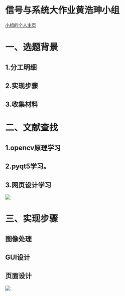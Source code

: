 # 信号与系统大作业黄浩珅小组

<html>
<head>
<meta charset="utf-8">
<title>宿舍异常进入识别监控(https://yinxin46.github.io/)</title>
</head>
<body>
<a href="https://github.com/hhaos0725/hhaos0725.github.io">小组的个人主页</a>
<h1>一、选题背景</h1>
<h2>1.分工明细</h2>
<h2>2.实现步骤</h2>
<h2>3.收集材料</h2>
<h1>二、文献查找</h1>
<h2>1.opencv原理学习</h2>
<h2>2.pyqt5学习。</h2>
<h2>3.网页设计学习</h2>
<img src="https://image.shutterstock.com/image-photo/hands-touching-science-network-connection-260nw-762804589.jpg" >
<h1>三、实现步骤</h1>
<h2>图像处理</h2>
<h2>GUI设计</h2>
<h2>页面设计</h2>
</body>
</html>
<img src="https://timgsa.baidu.com/timg?image&quality=80&size=b9999_10000&sec=1574182861017&di=180520abd4a3a41d21af1fa9096316ea&imgtype=0&src=http%3A%2F%2Fhbimg.b0.upaiyun.com%2Ffaad29c6643c88d8736be3846c791624725bb492e447-Han5mr_fw658">

